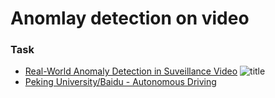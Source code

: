 # Anomlay detection on video

### Task
- [Real-World Anomaly Detection in Suveillance Video](http://openaccess.thecvf.com/content_cvpr_2018/papers/Sultani_Real-World_Anomaly_Detection_CVPR_2018_paper.pdf)
![title](https://github.com/jinmang2/anomaly_detection_on_video/blob/master/img/anomaly_detection.PNG?raw=true)
- [Peking University/Baidu - Autonomous Driving](https://www.kaggle.com/c/pku-autonomous-driving/overview)
